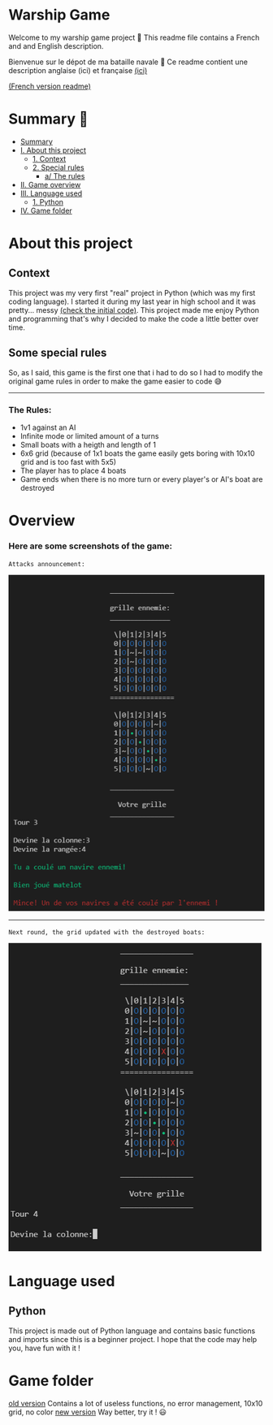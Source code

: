 # Warship Game

Welcome to my warship game project 👋
This readme file contains a French and and English description.

Bienvenue sur le dépot de ma bataille navale 👋
Ce readme contient une description anglaise (ici) et française [(ici)](./french-readme/README.md)

[(French version readme)](./french-readme/README.md)

# Summary 📄

- [Summary](#summary)
- [I. About this project](#About-this-project)
  - [1. Context](#Context)
  - [2. Special rules](#Some-special-rules)
    - [a/ The rules](#The-Rules)
- [II. Game overview](#overview)
- [III. Language used](#language-used)
  - [1. Python](#Python)
- [IV. Game folder](#Game-folder)

# About this project

## Context

This project was my very first "real" project in Python (which was my first coding language). 
I started it during my last year in high school and it was pretty... messy [(check the initial code)](./games/warship_v1.py).
This project made me enjoy Python and programming that's why I decided to make the code a little better over time.

## Some special rules

So, as I said, this game is the first one that i had to do so I had to modify the original game rules in order to make the game easier to code 😅

---

### The Rules:
- 1v1 against an AI
- Infinite mode or limited amount of a turns
- Small boats with a heigth and length of 1
- 6x6 grid (because of 1x1 boats the game easily gets boring with 10x10 grid and is too fast with 5x5)
- The player has to place 4 boats
- Game ends when there is no more turn or every player's or AI's boat are destroyed

# Overview

### Here are some screenshots of the game:
``Attacks announcement:``

![](./img/warship_1.png)

---

``Next round, the grid updated with the destroyed boats:``

![](./img/warship_2.png)

# Language used

## Python

This project is made out of Python language and contains basic functions and imports since this is a beginner project.
I hope that the code may help you, have fun with it !

# Game folder 

[old version](./games/warship_v1.py)
Contains a lot of useless functions, no error management, 10x10 grid, no color
[new version](./games/warship_v1.py)
Way better, try it ! 😃